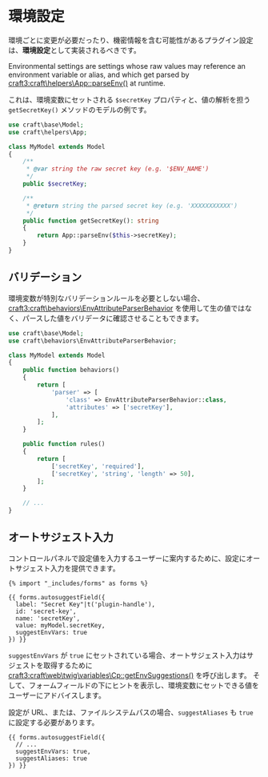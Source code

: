 # 環境設定

環境ごとに変更が必要だったり、機密情報を含む可能性があるプラグイン設定は、**環境設定**として実装されるべきです。

Environmental settings are settings whose raw values may reference an environment variable or alias, and which get parsed by <craft3:craft\helpers\App::parseEnv()> at runtime.

これは、環境変数にセットされる `$secretKey` プロパティと、値の解析を担う `getSecretKey()` メソッドのモデルの例です。

```php
use craft\base\Model;
use craft\helpers\App;

class MyModel extends Model
{
    /**
     * @var string the raw secret key (e.g. '$ENV_NAME')
     */
    public $secretKey;

    /**
     * @return string the parsed secret key (e.g. 'XXXXXXXXXXX')
     */
    public function getSecretKey(): string
    {
        return App::parseEnv($this->secretKey);
    }
}
```

## バリデーション

環境変数が特別なバリデーションルールを必要としない場合、<craft3:craft\behaviors\EnvAttributeParserBehavior> を使用して生の値ではなく、パースした値をバリデータに確認させることもできます。

```php
use craft\base\Model;
use craft\behaviors\EnvAttributeParserBehavior;

class MyModel extends Model
{
    public function behaviors()
    {
        return [
            'parser' => [
                'class' => EnvAttributeParserBehavior::class,
                'attributes' => ['secretKey'],
            ],
        ];
    }

    public function rules()
    {
        return [
            ['secretKey', 'required'],
            ['secretKey', 'string', 'length' => 50],
        ];
    }

    // ...
}
```

## オートサジェスト入力

コントロールパネルで設定値を入力するユーザーに案内するために、設定にオートサジェスト入力を提供できます。

```twig
{% import "_includes/forms" as forms %}

{{ forms.autosuggestField({
  label: "Secret Key"|t('plugin-handle'),
  id: 'secret-key',
  name: 'secretKey',
  value: myModel.secretKey,
  suggestEnvVars: true
}) }}
```

`suggestEnvVars` が `true` にセットされている場合、オートサジェスト入力はサジェストを取得するために <craft3:craft\web\twig\variables\Cp::getEnvSuggestions()> を呼び出します。 そして、フォームフィールドの下にヒントを表示し、環境変数にセットできる値をユーザーにアドバイスします。

設定が URL、または、ファイルシステムパスの場合、`suggestAliases` も `true` に設定する必要があります。

```twig{4}
{{ forms.autosuggestField({
  // ...
  suggestEnvVars: true,
  suggestAliases: true
}) }}
```
